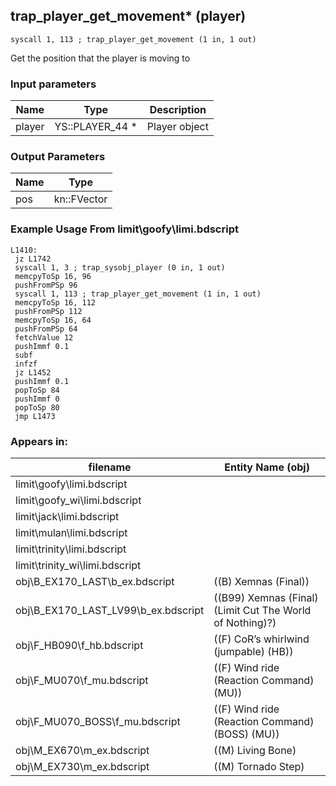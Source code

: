 ## trap_player_get_movement* (player)

`syscall 1, 113 ; trap_player_get_movement (1 in, 1 out)`

Get the position that the player is moving to

### Input parameters
| Name | Type | Description
|------|------|------------
| player   | YS::PLAYER_44 *   | Player object


### Output Parameters
| Name | Type
|------|-----
| pos   |  kn::FVector   
### Example Usage From limit\goofy\limi.bdscript
```plaintext
L1410:
 jz L1742
 syscall 1, 3 ; trap_sysobj_player (0 in, 1 out)
 memcpyToSp 16, 96
 pushFromPSp 96
 syscall 1, 113 ; trap_player_get_movement (1 in, 1 out)
 memcpyToSp 16, 112
 pushFromPSp 112
 memcpyToSp 16, 64
 pushFromPSp 64
 fetchValue 12
 pushImmf 0.1
 subf 
 infzf 
 jz L1452
 pushImmf 0.1
 popToSp 84
 pushImmf 0
 popToSp 80
 jmp L1473
```


### Appears in:
| filename | Entity Name (obj)
|----------|-------------
| limit\goofy\limi.bdscript       |           
| limit\goofy_wi\limi.bdscript       |           
| limit\jack\limi.bdscript       |           
| limit\mulan\limi.bdscript       |           
| limit\trinity\limi.bdscript       |           
| limit\trinity_wi\limi.bdscript       |           
| obj\B_EX170_LAST\b_ex.bdscript       | ((B) Xemnas (Final))          
| obj\B_EX170_LAST_LV99\b_ex.bdscript       | ((B99) Xemnas (Final) (Limit Cut The World of Nothing)?)          
| obj\F_HB090\f_hb.bdscript       | ((F) CoR’s whirlwind (jumpable) (HB))          
| obj\F_MU070\f_mu.bdscript       | ((F) Wind ride (Reaction Command) (MU))          
| obj\F_MU070_BOSS\f_mu.bdscript       | ((F) Wind ride (Reaction Command) (BOSS) (MU))          
| obj\M_EX670\m_ex.bdscript       | ((M) Living Bone)          
| obj\M_EX730\m_ex.bdscript       | ((M) Tornado Step)          



